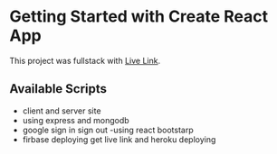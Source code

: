 # Getting Started with Create React App

This project was fullstack with [Live Link]().

## Available Scripts

- client and server site
- using express and mongodb
- google sign in sign out
-using react bootstarp
- firbase deploying get live link and heroku deploying